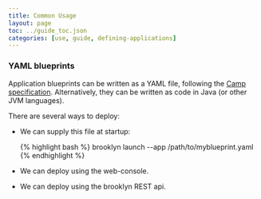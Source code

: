 ```yaml
---
title: Common Usage
layout: page
toc: ../guide_toc.json
categories: [use, guide, defining-applications]
---
```


### YAML blueprints

Application blueprints can be written as a YAML file, following the <a href="https://www.oasis-open.org/committees/camp/">Camp specification</a>. Alternatively, they can be written as code in Java (or other JVM languages).

There are several ways to deploy:

- We can supply this file at startup:

  {% highlight bash %}
  brooklyn launch --app /path/to/myblueprint.yaml
  {% endhighlight %}

- We can deploy using the web-console.
- We can deploy using the brooklyn REST api.
